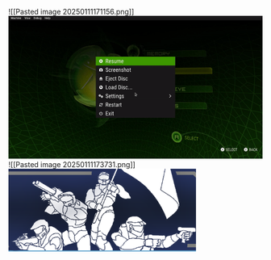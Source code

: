 ![[Pasted image 20250111171156.png]]![](https://github.com/Stehfyn/vault/blob/main/vault/media/Pasted%20image%2020250111171156.png)
![[Pasted image 20250111173731.png]]![](https://github.com/Stehfyn/vault/blob/main/vault/media/Pasted%20image%2020250111173731.png)

